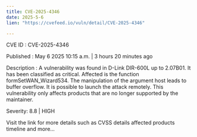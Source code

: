 ```yaml
---
title: CVE-2025-4346
date: 2025-5-6
lien: "https://cvefeed.io/vuln/detail/CVE-2025-4346"

---
```


CVE ID : CVE-2025-4346

Published :  May 6
2025
10:15 a.m. | 3 hours
20 minutes ago

Description : A vulnerability was found in D-Link DIR-600L up to 2.07B01. It has been classified as critical. Affected is the function formSetWAN_Wizard534. The manipulation of the argument host leads to buffer overflow. It is possible to launch the attack remotely. This vulnerability only affects products that are no longer supported by the maintainer.

Severity: 8.8 | HIGH

Visit the link for more details
such as CVSS details
affected products
timeline
and more...
